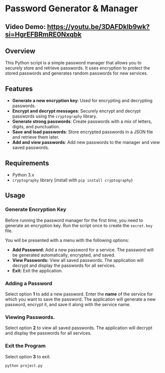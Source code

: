 # Password Generator & Manager

## Video Demo: <https://youtu.be/3DAFDkIb9wk?si=HgrEFBRmRE0Nxqbk>
## Overview

This Python script is a simple password manager that allows you to securely store and retrieve passwords. It uses encryption to protect the stored passwords and generates random passwords for new services.

## Features

- **Generate a new encryption key**: Used for encrypting and decrypting passwords.
- **Encrypt and decrypt messages**: Securely encrypt and decrypt passwords using the `cryptography` library.
- **Generate strong passwords**: Create passwords with a mix of letters, digits, and punctuation.
- **Save and load passwords**: Store encrypted passwords in a JSON file and retrieve them later.
- **Add and view passwords**: Add new passwords to the manager and view saved passwords.

## Requirements

- Python 3.x
- `cryptography` library (install with `pip install cryptography`)

## Usage

### Generate Encryption Key

Before running the password manager for the first time, you need to generate an encryption key. Run the script once to create the `secret.key` file.

You will be presented with a menu with the following options:

- **Add Password:** Add a new password for a service. The password will be generated automatically, encrypted, and saved.
- **View Passwords:** View all saved passwords. The application will decrypt and display the passwords for all services.
- **Exit:** Exit the application.

###  Adding a Password
Select option **1** to add a new password.
Enter the **name** of the service for which you want to save the password.
The application will generate a new password, encrypt it, and save it along with the service name.

### Viewing Passwords.
Select option **2** to view all saved passwords.
The application will decrypt and display the passwords for all services.

### Exit the Program
Select option **3** to exit.


```bash
python project.py
